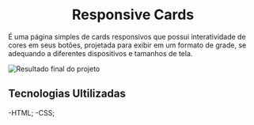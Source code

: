 <h1 align="center">
  <br>Responsive Cards
</h1>
É uma página simples de cards responsivos que possui interatividade de cores em seus botões, projetada para exibir em um formato de grade, se adequando a diferentes dispositivos e tamanhos de tela.

![Resultado final do projeto](assets/final.png)

## Tecnologias Ultilizadas 
-HTML;
-CSS;
 